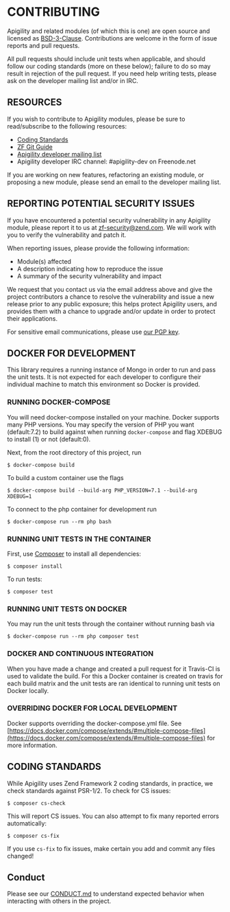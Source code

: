 # CONTRIBUTING

Apigility and related modules (of which this is one) are open source and licensed
as [BSD-3-Clause](http://opensource.org/licenses/BSD-3-Clause). Contributions
are welcome in the form of issue reports and pull requests.

All pull requests should include unit tests when applicable, and should follow
our coding standards (more on these below); failure to do so may result in
rejection of the pull request. If you need help writing tests, please ask on the
developer mailing list and/or in IRC.

## RESOURCES

If you wish to contribute to Apigility modules, please be sure to
read/subscribe to the following resources:

 -  [Coding Standards](https://github.com/zendframework/zf2/wiki/Coding-Standards)
 -  [ZF Git Guide](https://github.com/zendframework/zf2/blob/master/README-GIT.md)
 -  [Apigility developer mailing list](http://bit.ly/apigility-dev)
 -  Apigility developer IRC channel: #apigility-dev on Freenode.net

If you are working on new features, refactoring an existing module, or proposing
a new module, please send an email to the developer mailing list.

## REPORTING POTENTIAL SECURITY ISSUES

If you have encountered a potential security vulnerability in any Apigility
module, please report it to us at [zf-security@zend.com](mailto:zf-security@zend.com).
We will work with you to verify the vulnerability and patch it.

When reporting issues, please provide the following information:

- Module(s) affected
- A description indicating how to reproduce the issue
- A summary of the security vulnerability and impact

We request that you contact us via the email address above and give the project
contributors a chance to resolve the vulnerability and issue a new release prior
to any public exposure; this helps protect Apigility users, and provides them
with a chance to upgrade and/or update in order to protect their applications.

For sensitive email communications, please use
[our PGP key](http://framework.zend.com/zf-security-pgp-key.asc).

## DOCKER FOR DEVELOPMENT

This library requires a running instance of Mongo in order to run and pass
the unit tests.  It is not expected for each developer to configure their
individual machine to match this environment so Docker is provided.

### RUNNING DOCKER-COMPOSE

You will need docker-compose installed on your machine.
Docker supports many PHP versions.  You may specify the version of PHP you
want (default:7.2) to build against when running `docker-compose` and flag XDEBUG to
install (1) or not (default:0).

Next, from the root directory of this project, run

```
$ docker-compose build
```

To build a custom container use the flags

```
$ docker-compose build --build-arg PHP_VERSION=7.1 --build-arg XDEBUG=1
```

To connect to the php container for development run

```
$ docker-compose run --rm php bash
```

### RUNNING UNIT TESTS IN THE CONTAINER

First, use [Composer](https://getcomposer.org) to install all dependencies:

```console
$ composer install
```

To run tests:

```console
$ composer test
```

### RUNNING UNIT TESTS ON DOCKER

You may run the unit tests through the container without running bash via

```
$ docker-compose run --rm php composer test
```

### DOCKER AND CONTINUOUS INTEGRATION

When you have made a change and created a pull request for it Travis-CI is used
to validate the build.  For this a Docker container is created on travis for each
build matrix and the unit tests are ran identical to running unit tests on Docker locally.

### OVERRIDING DOCKER FOR LOCAL DEVELOPMENT

Docker supports overriding the docker-compose.yml file.  See
[https://docs.docker.com/compose/extends/#multiple-compose-files](https://docs.docker.com/compose/extends/#multiple-compose-files)
for more information.

## CODING STANDARDS

While Apigility uses Zend Framework 2 coding standards, in practice, we check
standards against PSR-1/2. To check for CS issues:

```console
$ composer cs-check
```

This will report CS issues. You can also attempt to fix many reported errors
automatically:

```console
$ composer cs-fix
```

If you use `cs-fix` to fix issues, make certain you add and commit any files
changed!

## Conduct

Please see our [CONDUCT.md](CONDUCT.md) to understand expected behavior when interacting with others in the project.
